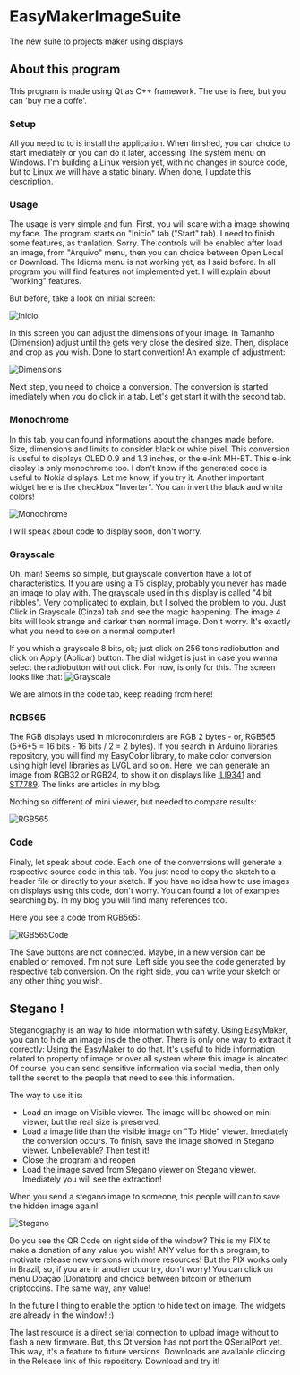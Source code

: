 # EasyMakerImageSuite
The new suite to projects maker using displays

## About this program
This program is made using Qt as C++ framework. The use is free, but you can 'buy me a coffe'.

### Setup
All you need to to is install the application. When finished, you can choice to start imediately or you can do it later, accessing The system menu on Windows.
I'm building a Linux version yet, with no changes in source code, but to Linux we will have a static binary. When done, I update this description.

### Usage
The usage is very simple and fun. First, you will scare with a image showing my face. The program starts on "Inicio" tab ("Start" tab). I need to finish some features, as tranlation. Sorry.
The controls will be enabled after load an image, from "Arquivo" menu, then you can choice between Open Local or Download. The Idioma menu is not working yet, as I said before.
In all program you will find features not implemented yet. I will explain about "working" features.

But before, take a look on initial screen:

![Inicio](./start_screen.jpg)

In this screen you can adjust the dimensions of your image. In Tamanho (Dimension) adjust until the gets very close the desired size. Then, displace and crop as you wish. Done to start convertion!
An example of adjustment:

![Dimensions](./adjustments.jpg)

Next step, you need to choice a conversion. The conversion is started imediately when you do click in a tab. Let's get start it with the second tab.

### Monochrome

In this tab, you can found informations about the changes made before. Size, dimensions and limits to consider black or white pixel. This conversion is useful to displays OLED 0.9 and 1.3 inches, or the e-ink MH-ET. This e-ink display is only monochrome too.
I don't know if the generated code is useful to Nokia displays. Let me know, if you try it.
Another important widget here is the checkbox "Inverter". You can invert the black and white colors!

![Monochrome](./monochrome.jpg)

I will speak about code to display soon, don't worry.

### Grayscale

Oh, man! Seems so simple, but grayscale convertion have a lot of characteristics. If you are using a T5 display, probably you never has made an image to play with. The grayscale used in this display is called "4 bit nibbles". Very complicated to explain, but I solved the problem to you. Just Click in Grayscale (Cinza) tab and see the magic happening.
The image 4 bits will look strange and darker then normal image. Don't worry. It's exactly what you need to see on a normal computer!

If you whish a grayscale 8 bits, ok; just click on 256 tons radiobutton and click on Apply (Aplicar) button. The dial widget is just in case you wanna select the radiobutton without click. For now, is only for this.
The screen looks like that:
![Grayscale](./grayscale.jpg)

We are almots in the code tab, keep reading from here!

### RGB565
The RGB displays used in microcontrolers are RGB 2 bytes - or, RGB565 (5+6+5 = 16 bits - 16 bits / 2 = 2 bytes). If you search in Arduino libraries repository, you will find my EasyColor library, to make color conversion using high level libraries as LVGL and so on. Here, we can generate an image from RGB32 or RGB24, to show it on displays like [ILI9341](https://www.dobitaobyte.com.br/display-ili9341-touch/) and [ST7789](https://www.dobitaobyte.com.br/display-oled-rgb-240x240-st7789/). The links are articles in my blog.

Nothing so different of mini viewer, but needed to compare results:

![RGB565](./rgb565.jpg)

### Code
Finaly, let speak about code. Each one of the converrsions will generate a respective source code in this tab. You just need to copy the sketch to a header file or directly to your sketch. If you have no idea how to use images on displays using this code, don't worry. You can found a lot of examples searching by. In my blog you will find many references too.

Here you see a code from RGB565:

![RGB565Code](./RGB565Code.jpg)

The Save buttons are not connected. Maybe, in a new version can be enabled or removed. I'm not sure.
Left side you see the code generated by respective tab conversion. On the right side, you can write your sketch or any other thing you wish.

## Stegano !

Steganography is an way to hide information with safety. Using EasyMaker, you can to hide an image inside the other. There is only one way to extract it correctly: Using the EasyMaker to do that.
It's useful to hide information related to property of image or over all system where this image is alocated. Of course, you can send sensitive information via social media, then only tell the secret to the people that need to see this information.

The way to use it is:
- Load an image on Visible viewer. The image will be showed on mini viewer, but the real size is preserved.
- Load a image litle than the visible image on "To Hide" viewer. Imediately the conversion occurs. To finish, save the image showed in Stegano viewer. Unbelievable? Then test it!
- Close the program and reopen
- Load the image saved from Stegano viewer on Stegano viewer. Imediately you will see the extraction!

When you send a stegano image to someone, this people will can to save the hidden image again!

![Stegano](./stegano.jpg)

Do you see the QR Code on right side of the window? This is my PIX to make a donation of any value you wish! ANY value for this program, to motivate release new versions with more resources! But the PIX works only in Brazil, so, if you are in another country, don't worry! You can click on menu Doação (Donation) and choice between bitcoin or etherium criptocoins. The same way, any value!

In the future I thing to enable the option to hide text on image. The widgets are already in the window! :)

The last resource is a direct serial connection to upload image without to flash a new firmware. But, this Qt version has not port the QSerialPort yet. This way, it's a feature to future versions. Downloads are available clicking in the Release link of this repository. Download and try it!